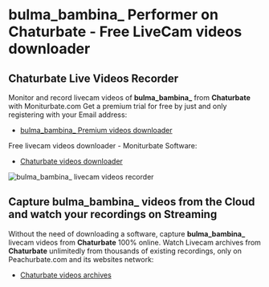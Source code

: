 # bulma_bambina_ Performer on Chaturbate - Free LiveCam videos downloader

## Chaturbate Live Videos Recorder

Monitor and record livecam videos of **bulma_bambina_** from **Chaturbate** with Moniturbate.com
Get a premium trial for free by just and only registering with your Email address:
* [bulma_bambina_ Premium videos downloader](https://moniturbate.com/request-demo-licence-key.html)

Free livecam videos downloader - Moniturbate Software:
* [Chaturbate videos downloader](https://moniturbate.com/moniturbate-download-software.html)

![bulma_bambina_ livecam videos recorder](https://peachurnet.com/templates/moniturbate-software.png)


## Capture bulma_bambina_ videos from the Cloud and watch your recordings on Streaming

Without the need of downloading a software, capture **bulma_bambina_** livecam videos from **Chaturbate** 100% online.
Watch Livecam archives from **Chaturbate** unlimitedly from thousands of existing recordings, only on Peachurbate.com and its websites network:
* [Chaturbate videos archives](https://peachurnet.com/)